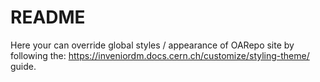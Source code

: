 # README

Here your can override global styles / appearance of OARepo site by following the:
<https://inveniordm.docs.cern.ch/customize/styling-theme/> guide.
